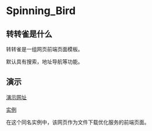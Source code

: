 # Spinning_Bird

## 转转雀是什么

转转雀是一组网页前端页面模板。

默认具有搜索，地址导航等功能。

## 演示

[演示网址](https://pj568.eu.org/Spinning_Bird/)

[实例](https://pj568.eu.org/Spinning_Bird/)

在这个同名实例中，该网页作为文件下载优化服务的前端页面。
